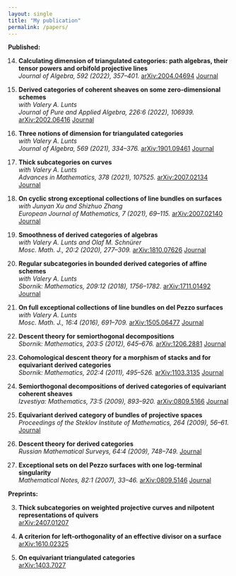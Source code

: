 ```yaml
---
layout: single
title: "My publication"
permalink: /papers/
---
```



**Published:**


14. **Calculating dimension of triangulated categories: path algebras, their tensor powers and orbifold projective lines**  
*Journal of Algebra, 592 (2022), 357–401.* [arXiv:2004.04694](https://arxiv.org/abs/2004.04694) [Journal](https://www.sciencedirect.com/science/article/abs/pii/S0021869321005342)

13. **Derived categories of coherent sheaves on some zero-dimensional schemes**  
*with Valery A. Lunts*  
*Journal of Pure and Applied Algebra, 226:6 (2022), 106939.* [arXiv:2002.06416](https://arxiv.org/abs/2002.06416) [Journal](https://www.sciencedirect.com/science/article/pii/S0022404921004530)

12. **Three notions of dimension for triangulated categories**  
*with Valery A. Lunts*  
*Journal of Algebra, 569 (2021), 334–376.* [arXiv:1901.09461](https://arxiv.org/abs/1901.09461) [Journal](https://www.sciencedirect.com/science/article/pii/S0021869320305211)

11. **Thick subcategories on curves**  
*with Valery A. Lunts*  
*Advances in Mathematics, 378 (2021), 107525.* [arXiv:2007.02134](https://arxiv.org/abs/2007.02134) [Journal](https://www.sciencedirect.com/science/article/pii/S0001870820305924)

10. **On cyclic strong exceptional collections of line bundles on surfaces**  
*with Junyan Xu and Shizhuo Zhang*  
*European Journal of Mathematics, 7 (2021), 69–115.* [arXiv:2007.02140](https://arxiv.org/abs/2007.02140) [Journal](https://link.springer.com/article/10.1007/s40879-020-00417-w)

9. **Smoothness of derived categories of algebras**  
*with Valery A. Lunts and Olaf M. Schnürer*  
*Mosc. Math. J., 20:2 (2020), 277–309.* [arXiv:1810.07626](https://arxiv.org/abs/1810.07626) [Journal](https://www.mathnet.ru/eng/mmj765)

8. **Regular subcategories in bounded derived categories of affine schemes**  
*with Valery A. Lunts*  
*Sbornik: Mathematics, 209:12 (2018), 1756–1782.* [arXiv:1711.01492](https://arxiv.org/abs/1711.01492) [Journal](https://www.mathnet.ru/eng/sm9049)

7. **On full exceptional collections of line bundles on del Pezzo surfaces**  
*with Valery A. Lunts*  
*Mosc. Math. J., 16:4 (2016), 691–709.* [arXiv:1505.06477](https://arxiv.org/abs/1505.06477) [Journal](https://www.mathnet.ru/eng/mmj617)

6. **Descent theory for semiorthogonal decompositions**  
*Sbornik: Mathematics, 203:5 (2012), 645–676.* [arXiv:1206.2881](https://arxiv.org/abs/1206.2881) [Journal](https://www.mathnet.ru/eng/sm7790)

5. **Cohomological descent theory for a morphism of stacks and for equivariant derived categories**  
*Sbornik: Mathematics, 202:4 (2011), 495–526.* [arXiv:1103.3135](https://arxiv.org/abs/1103.3135) [Journal](https://www.mathnet.ru/eng/sm7729)

4. **Semiorthogonal decompositions of derived categories of equivariant coherent sheaves**  
*Izvestiya: Mathematics, 73:5 (2009), 893–920.* [arXiv:0809.5166](https://arxiv.org/abs/0809.5166) [Journal](https://www.mathnet.ru/eng/im2772)

3. **Equivariant derived category of bundles of projective spaces**  
*Proceedings of the Steklov Institute of Mathematics, 264 (2009), 56–61.* [Journal](https://link.springer.com/article/10.1134/S0081543809010076)

2. **Descent theory for derived categories**  
*Russian Mathematical Surveys, 64:4 (2009), 748–749.* [Journal](https://www.mathnet.ru/eng/rm9300)

1. **Exceptional sets on del Pezzo surfaces with one log-terminal singularity**  
*Mathematical Notes, 82:1 (2007), 33–46.* [arXiv:0809.5146](https://arxiv.org/abs/0809.5146) [Journal](https://link.springer.com/article/10.1134/S000143460707005X)


**Preprints:**

3. **Thick subcategories on weighted projective curves and nilpotent representations of quivers**  
[arXiv:2407.01207](https://arxiv.org/abs/2407.01207)

2. **A criterion for left-orthogonality of an effective divisor on a surface**  
[arXiv:1610.02325](https://arxiv.org/abs/1610.02325)

1. **On equivariant triangulated categories**  
[arXiv:1403.7027](https://arxiv.org/abs/1403.7027)


